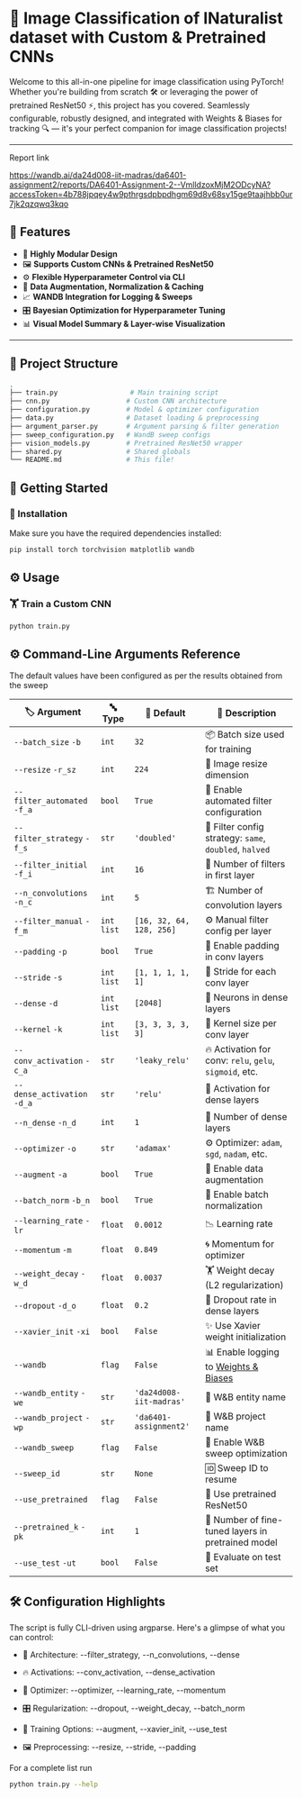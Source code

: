 # 🧠 Image Classification of INaturalist dataset with Custom & Pretrained CNNs

Welcome to this all-in-one pipeline for image classification using PyTorch! Whether you're building from scratch 🛠️ or leveraging the power of pretrained ResNet50 ⚡, this project has you covered. Seamlessly configurable, robustly designed, and integrated with Weights & Biases for tracking 🔍 — it's your perfect companion for image classification projects!

---

Report link

https://wandb.ai/da24d008-iit-madras/da6401-assignment2/reports/DA6401-Assignment-2--VmlldzoxMjM2ODcyNA?accessToken=4b788jpqey4w9pthrgsdpbpdhgm69d8v68sy15ge9taajhbb0ur7jk2qzqwq3kqo

## 🚀 Features

- 🧩 **Highly Modular Design**
- 🖼️ **Supports Custom CNNs & Pretrained ResNet50**
- ⚙️ **Flexible Hyperparameter Control via CLI**
- 🧪 **Data Augmentation, Normalization & Caching**
- 📈 **WANDB Integration for Logging & Sweeps**
- 🎛️ **Bayesian Optimization for Hyperparameter Tuning**
- 📊 **Visual Model Summary & Layer-wise Visualization**

---

## 📁 Project Structure

```bash
.
├── train.py                  # Main training script
├── cnn.py                   # Custom CNN architecture
├── configuration.py         # Model & optimizer configuration
├── data.py                  # Dataset loading & preprocessing
├── argument_parser.py       # Argument parsing & filter generation
├── sweep_configuration.py   # WandB sweep configs
├── vision_models.py         # Pretrained ResNet50 wrapper
├── shared.py                # Shared globals
└── README.md                # This file!

```
## 🧪 Getting Started
### 🔧 Installation
Make sure you have the required dependencies installed:

```bash
pip install torch torchvision matplotlib wandb
```
## ⚙️ Usage
### 🏋️ Train a Custom CNN
```bash
python train.py
```
## ⚙️ Command-Line Arguments Reference

The default values have been configured as per the results obtained from the sweep

| 🏷️ **Argument** | 🔤 **Type** | 🧰 **Default** | 📝 **Description** |
|-----------------|------------|----------------|---------------------|
| `--batch_size` `-b` | `int` | `32` | 📦 Batch size used for training |
| `--resize` `-r_sz` | `int` | `224` | 📐 Image resize dimension |
| `--filter_automated` `-f_a` | `bool` | `True` | 🧠 Enable automated filter configuration |
| `--filter_strategy` `-f_s` | `str` | `'doubled'` | 🔁 Filter config strategy: `same`, `doubled`, `halved` |
| `--filter_initial` `-f_i` | `int` | `16` | 🧱 Number of filters in first layer |
| `--n_convolutions` `-n_c` | `int` | `5` | 🏗️ Number of convolution layers |
| `--filter_manual` `-f_m` | `int list` | `[16, 32, 64, 128, 256]` | ⚙️ Manual filter config per layer |
| `--padding` `-p` | `bool` | `True` | 🧩 Enable padding in conv layers |
| `--stride` `-s` | `int list` | `[1, 1, 1, 1, 1]` | 🚶 Stride for each conv layer |
| `--dense` `-d` | `int list` | `[2048]` | 🧮 Neurons in dense layers |
| `--kernel` `-k` | `int list` | `[3, 3, 3, 3, 3]` | 🔬 Kernel size per conv layer |
| `--conv_activation` `-c_a` | `str` | `'leaky_relu'` | 🔥 Activation for conv: `relu`, `gelu`, `sigmoid`, etc. |
| `--dense_activation` `-d_a` | `str` | `'relu'` | 🌟 Activation for dense layers |
| `--n_dense` `-n_d` | `int` | `1` | 🧱 Number of dense layers |
| `--optimizer` `-o` | `str` | `'adamax'` | ⚙️ Optimizer: `adam`, `sgd`, `nadam`, etc. |
| `--augment` `-a` | `bool` | `True` | 🧪 Enable data augmentation |
| `--batch_norm` `-b_n` | `bool` | `True` | 🧼 Enable batch normalization |
| `--learning_rate` `-lr` | `float` | `0.0012` | 📉 Learning rate |
| `--momentum` `-m` | `float` | `0.849` | 🌀 Momentum for optimizer |
| `--weight_decay` `-w_d` | `float` | `0.0037` | 🏋️ Weight decay (L2 regularization) |
| `--dropout` `-d_o` | `float` | `0.2` | 🎯 Dropout rate in dense layers |
| `--xavier_init` `-xi` | `bool` | `False` | ✨ Use Xavier weight initialization |
| `--wandb` | `flag` | `False` | 📊 Enable logging to [Weights & Biases](https://wandb.ai) |
| `--wandb_entity` `-we` | `str` | `'da24d008-iit-madras'` | 🧪 W&B entity name |
| `--wandb_project` `-wp` | `str` | `'da6401-assignment2'` | 📁 W&B project name |
| `--wandb_sweep` | `flag` | `False` | 🎯 Enable W&B sweep optimization |
| `--sweep_id` | `str` | `None` | 🆔 Sweep ID to resume |
| `--use_pretrained` | `flag` | `False` | 🧠 Use pretrained ResNet50 |
| `--pretrained_k` `-pk` | `int` | `1` | 🔄 Number of fine-tuned layers in pretrained model |
| `--use_test` `-ut` | `bool` | `False` | 🧪 Evaluate on test set |


## 🛠️ Configuration Highlights
The script is fully CLI-driven using argparse. Here's a glimpse of what you can control:

- 🧱 Architecture: --filter_strategy, --n_convolutions, --dense

- 🔥 Activations: --conv_activation, --dense_activation

- 🎯 Optimizer: --optimizer, --learning_rate, --momentum

- 🎛️ Regularization: --dropout, --weight_decay, --batch_norm

- 🧪 Training Options: --augment, --xavier_init, --use_test

- 🖼️ Preprocessing: --resize, --stride, --padding

For a complete list run 

```bash
python train.py --help
```